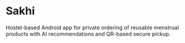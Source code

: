 # Sakhi
Hostel-based Android app for private ordering of reusable menstrual products with AI recommendations and QR-based secure pickup.
